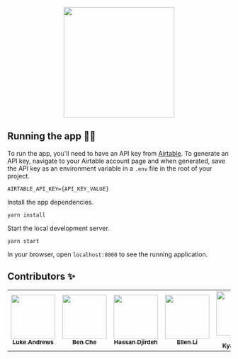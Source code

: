 <div align="center">
<p>
<img src="https://media.giphy.com/media/jS7fF8pIJB8Pz2uVi7/giphy.gif" width="250"/>
</p>
</div>

## Running the app 👩‍💻

To run the app, you'll need to have an API key from [Airtable](https://airtable.com/). To generate an API key, navigate to your Airtable account page and when generated, save the API key as an environment variable in a `.env` file in the root of your project.

```
AIRTABLE_API_KEY={API_KEY_VALUE}
```

Install the app dependencies.

```
yarn install
```

Start the local development server.

```
yarn start
```

In your browser, open `localhost:8000` to see the running application.

## Contributors ✨

<table>
  <tr>
    <td align="center"><a href="https://github.com/attaboy"><img src="https://avatars0.githubusercontent.com/u/71433?s=460&u=ad1b39306899453df2d8d2dd71b856f287e1d2d0&v=4" width="100px;" alt=""/><br /><sub><b>Luke Andrews</b></sub></a></td>
    <td align="center"><a href="https://github.com/ben-che"><img src="https://avatars2.githubusercontent.com/u/19618354?s=460&u=b540b2553c2decd83cc8de7116c88b8f8c745eaa&v=4" width="100px;" alt=""/><br /><sub><b>Ben Che</b></sub></a></td>
    <td align="center"><a href="https://github.com/djirdehh"><img src="https://avatars1.githubusercontent.com/u/12476938?s=460&u=e809d00a0f73d747f668d6fd35292e702ced1654&v=4" width="100px;" alt=""/><br /><sub><b>Hassan Djirdeh</b></sub></a></td>
    <td align="center"><a href="https://github.com/ellenli"><img src="https://avatars2.githubusercontent.com/u/933419?s=460&u=bb2d920001017357a7e90747c418983d25c766ef&v=4" width="100px;" alt=""/><br /><sub><b>Ellen Li</b></sub></a></td>
    <td align="center"><a href="https://github.com/kasrak"><img src="https://avatars1.githubusercontent.com/u/331454?s=460&u=a1ff8053634a3b3d6100cee8607a936ea9eba31b&v=4" width="100px;" alt=""/><br /><sub><b>Kasra Kyanzadeh</b></sub></a></td>
  <tr>
</table>
